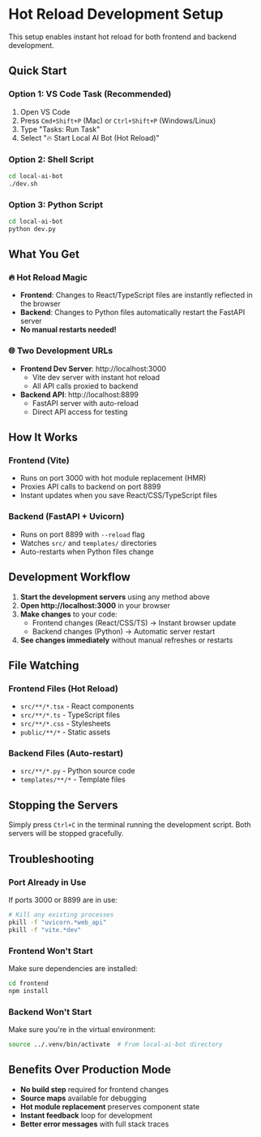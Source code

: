 # Hot Reload Development Setup

This setup enables instant hot reload for both frontend and backend development.

## Quick Start

### Option 1: VS Code Task (Recommended)
1. Open VS Code
2. Press `Cmd+Shift+P` (Mac) or `Ctrl+Shift+P` (Windows/Linux)
3. Type "Tasks: Run Task"
4. Select "🔥 Start Local AI Bot (Hot Reload)"

### Option 2: Shell Script
```bash
cd local-ai-bot
./dev.sh
```

### Option 3: Python Script
```bash
cd local-ai-bot
python dev.py
```

## What You Get

### 🔥 **Hot Reload Magic**
- **Frontend**: Changes to React/TypeScript files are instantly reflected in the browser
- **Backend**: Changes to Python files automatically restart the FastAPI server
- **No manual restarts needed!**

### 🌐 **Two Development URLs**
- **Frontend Dev Server**: http://localhost:3000 
  - Vite dev server with instant hot reload
  - All API calls proxied to backend
- **Backend API**: http://localhost:8899
  - FastAPI server with auto-reload
  - Direct API access for testing

## How It Works

### Frontend (Vite)
- Runs on port 3000 with hot module replacement (HMR)
- Proxies API calls to backend on port 8899
- Instant updates when you save React/CSS/TypeScript files

### Backend (FastAPI + Uvicorn)
- Runs on port 8899 with `--reload` flag
- Watches `src/` and `templates/` directories
- Auto-restarts when Python files change

## Development Workflow

1. **Start the development servers** using any method above
2. **Open http://localhost:3000** in your browser
3. **Make changes** to your code:
   - Frontend changes (React/CSS/TS) → Instant browser update
   - Backend changes (Python) → Automatic server restart
4. **See changes immediately** without manual refreshes or restarts

## File Watching

### Frontend Files (Hot Reload)
- `src/**/*.tsx` - React components
- `src/**/*.ts` - TypeScript files  
- `src/**/*.css` - Stylesheets
- `public/**/*` - Static assets

### Backend Files (Auto-restart)
- `src/**/*.py` - Python source code
- `templates/**/*` - Template files

## Stopping the Servers

Simply press `Ctrl+C` in the terminal running the development script. Both servers will be stopped gracefully.

## Troubleshooting

### Port Already in Use
If ports 3000 or 8899 are in use:
```bash
# Kill any existing processes
pkill -f "uvicorn.*web_api"
pkill -f "vite.*dev"
```

### Frontend Won't Start
Make sure dependencies are installed:
```bash
cd frontend
npm install
```

### Backend Won't Start
Make sure you're in the virtual environment:
```bash
source ../.venv/bin/activate  # From local-ai-bot directory
```

## Benefits Over Production Mode

- **No build step** required for frontend changes
- **Source maps** available for debugging
- **Hot module replacement** preserves component state
- **Instant feedback** loop for development
- **Better error messages** with full stack traces